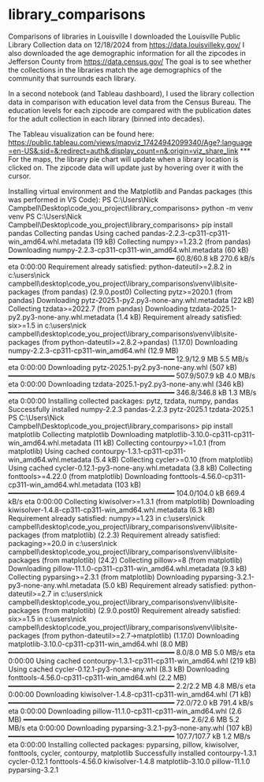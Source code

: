 # library_comparisons
Comparisons of libraries in Louisville
I downloaded the Louisville Public Library Collection data on 12/18/2024 from https://data.louisvilleky.gov/
I also downloaded the age demographic information for all the zipcodes in Jefferson County from https://data.census.gov/
The goal is to see whether the collections in the libraries match the age demographics of the community that surrounds each library.

In a second notebook (and Tableau dashboard), I used the library collection data in comparison with education level data from the Census Bureau. 
The education levels for each zipcode are compared with the publication dates for the adult collection in each library (binned into decades).

The Tableau visualization can be found here: https://public.tableau.com/views/mapviz_17424942099340/Age?:language=en-US&:sid=&:redirect=auth&:display_count=n&:origin=viz_share_link
*** For the maps, the library pie chart will update when a library location is clicked on. The zipcode data will update just by hovering over it with the cursor.



Installing virtual environment and the Matplotlib and Pandas packages (this was performed in VS Code):
PS C:\Users\Nick Campbell\Desktop\code_you_project\library_comparisons> python -m venv venv
PS C:\Users\Nick Campbell\Desktop\code_you_project\library_comparisons> pip install pandas
Collecting pandas
  Using cached pandas-2.2.3-cp311-cp311-win_amd64.whl.metadata (19 kB)
Collecting numpy>=1.23.2 (from pandas)
  Downloading numpy-2.2.3-cp311-cp311-win_amd64.whl.metadata (60 kB)
     ━━━━━━━━━━━━━━━━━━━━━━━━━━━━━━━━━━━━━━━━ 60.8/60.8 kB 270.6 kB/s eta 0:00:00
Requirement already satisfied: python-dateutil>=2.8.2 in c:\users\nick campbell\desktop\code_you_project\library_comparisons\venv\lib\site-packages (from pandas) (2.9.0.post0)
Collecting pytz>=2020.1 (from pandas)
  Downloading pytz-2025.1-py2.py3-none-any.whl.metadata (22 kB)
Collecting tzdata>=2022.7 (from pandas)
  Downloading tzdata-2025.1-py2.py3-none-any.whl.metadata (1.4 kB)
Requirement already satisfied: six>=1.5 in c:\users\nick campbell\desktop\code_you_project\library_comparisons\venv\lib\site-packages (from python-dateutil>=2.8.2->pandas) (1.17.0)
Downloading numpy-2.2.3-cp311-cp311-win_amd64.whl (12.9 MB)
   ━━━━━━━━━━━━━━━━━━━━━━━━━━━━━━━━━━━━━━━━ 12.9/12.9 MB 5.5 MB/s eta 0:00:00
Downloading pytz-2025.1-py2.py3-none-any.whl (507 kB)
   ━━━━━━━━━━━━━━━━━━━━━━━━━━━━━━━━━━━━━━━━ 507.9/507.9 kB 4.0 MB/s eta 0:00:00
Downloading tzdata-2025.1-py2.py3-none-any.whl (346 kB)
   ━━━━━━━━━━━━━━━━━━━━━━━━━━━━━━━━━━━━━━━━ 346.8/346.8 kB 1.3 MB/s eta 0:00:00
Installing collected packages: pytz, tzdata, numpy, pandas
Successfully installed numpy-2.2.3 pandas-2.2.3 pytz-2025.1 tzdata-2025.1
PS C:\Users\Nick Campbell\Desktop\code_you_project\library_comparisons> pip install matplotlib
Collecting matplotlib
  Downloading matplotlib-3.10.0-cp311-cp311-win_amd64.whl.metadata (11 kB)
Collecting contourpy>=1.0.1 (from matplotlib)
  Using cached contourpy-1.3.1-cp311-cp311-win_amd64.whl.metadata (5.4 kB)
Collecting cycler>=0.10 (from matplotlib)
  Using cached cycler-0.12.1-py3-none-any.whl.metadata (3.8 kB)
Collecting fonttools>=4.22.0 (from matplotlib)
  Downloading fonttools-4.56.0-cp311-cp311-win_amd64.whl.metadata (103 kB)
     ━━━━━━━━━━━━━━━━━━━━━━━━━━━━━━━━━━━━━━━━ 104.0/104.0 kB 669.4 kB/s eta 0:00:00
Collecting kiwisolver>=1.3.1 (from matplotlib)
  Downloading kiwisolver-1.4.8-cp311-cp311-win_amd64.whl.metadata (6.3 kB)
Requirement already satisfied: numpy>=1.23 in c:\users\nick campbell\desktop\code_you_project\library_comparisons\venv\lib\site-packages (from matplotlib) (2.2.3)
Requirement already satisfied: packaging>=20.0 in c:\users\nick campbell\desktop\code_you_project\library_comparisons\venv\lib\site-packages (from matplotlib) (24.2)
Collecting pillow>=8 (from matplotlib)
  Downloading pillow-11.1.0-cp311-cp311-win_amd64.whl.metadata (9.3 kB)
Collecting pyparsing>=2.3.1 (from matplotlib)
  Downloading pyparsing-3.2.1-py3-none-any.whl.metadata (5.0 kB)
Requirement already satisfied: python-dateutil>=2.7 in c:\users\nick campbell\desktop\code_you_project\library_comparisons\venv\lib\site-packages 
(from matplotlib) (2.9.0.post0)
Requirement already satisfied: six>=1.5 in c:\users\nick campbell\desktop\code_you_project\library_comparisons\venv\lib\site-packages (from python-dateutil>=2.7->matplotlib) (1.17.0)
Downloading matplotlib-3.10.0-cp311-cp311-win_amd64.whl (8.0 MB)
   ━━━━━━━━━━━━━━━━━━━━━━━━━━━━━━━━━━━━━━━━ 8.0/8.0 MB 5.0 MB/s eta 0:00:00
Using cached contourpy-1.3.1-cp311-cp311-win_amd64.whl (219 kB)
Using cached cycler-0.12.1-py3-none-any.whl (8.3 kB)
Downloading fonttools-4.56.0-cp311-cp311-win_amd64.whl (2.2 MB)
   ━━━━━━━━━━━━━━━━━━━━━━━━━━━━━━━━━━━━━━━━ 2.2/2.2 MB 4.8 MB/s eta 0:00:00
Downloading kiwisolver-1.4.8-cp311-cp311-win_amd64.whl (71 kB)
   ━━━━━━━━━━━━━━━━━━━━━━━━━━━━━━━━━━━━━━━━ 72.0/72.0 kB 791.4 kB/s eta 0:00:00
Downloading pillow-11.1.0-cp311-cp311-win_amd64.whl (2.6 MB)
   ━━━━━━━━━━━━━━━━━━━━━━━━━━━━━━━━━━━━━━━━ 2.6/2.6 MB 5.2 MB/s eta 0:00:00
Downloading pyparsing-3.2.1-py3-none-any.whl (107 kB)
   ━━━━━━━━━━━━━━━━━━━━━━━━━━━━━━━━━━━━━━━━ 107.7/107.7 kB 1.2 MB/s eta 0:00:00
Installing collected packages: pyparsing, pillow, kiwisolver, fonttools, cycler, contourpy, matplotlib
Successfully installed contourpy-1.3.1 cycler-0.12.1 fonttools-4.56.0 kiwisolver-1.4.8 matplotlib-3.10.0 pillow-11.1.0 pyparsing-3.2.1
